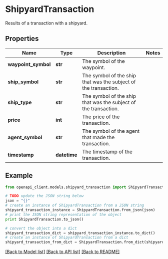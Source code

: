 # ShipyardTransaction

Results of a transaction with a shipyard.

## Properties
Name | Type | Description | Notes
------------ | ------------- | ------------- | -------------
**waypoint_symbol** | **str** | The symbol of the waypoint. | 
**ship_symbol** | **str** | The symbol of the ship that was the subject of the transaction. | 
**ship_type** | **str** | The symbol of the ship that was the subject of the transaction. | 
**price** | **int** | The price of the transaction. | 
**agent_symbol** | **str** | The symbol of the agent that made the transaction. | 
**timestamp** | **datetime** | The timestamp of the transaction. | 

## Example

```python
from openapi_client.models.shipyard_transaction import ShipyardTransaction

# TODO update the JSON string below
json = "{}"
# create an instance of ShipyardTransaction from a JSON string
shipyard_transaction_instance = ShipyardTransaction.from_json(json)
# print the JSON string representation of the object
print ShipyardTransaction.to_json()

# convert the object into a dict
shipyard_transaction_dict = shipyard_transaction_instance.to_dict()
# create an instance of ShipyardTransaction from a dict
shipyard_transaction_from_dict = ShipyardTransaction.from_dict(shipyard_transaction_dict)
```
[[Back to Model list]](../README.md#documentation-for-models) [[Back to API list]](../README.md#documentation-for-api-endpoints) [[Back to README]](../README.md)


